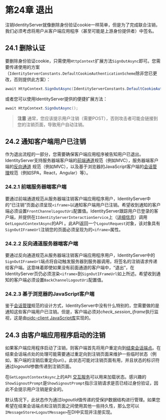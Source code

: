 # 第24章 退出
注销IdentityServer就像删除身份验证cookie一样简单，但是为了完成联合注销，我们必须考虑将用户从客户端应用程序（甚至可能是上游身份提供者）中签名。

## 24.1 删除认证
要删除身份验证cookie，只需使用`HttpContext`扩展方法`SignOutAsync`即可。您需要传递使用的方案（`IdentityServerConstants.DefaultCookieAuthenticationScheme`除非您已更改，否则提供此方案）：  
``` C#
await HttpContext.SignOutAsync(IdentityServerConstants.DefaultCookieAuthenticationScheme);
```   

或者您可以使用IdentityServer提供的便捷扩展方法：  
``` C#
await HttpContext.SignOutAsync();
```  

> **注意**
通常，您应该提示用户注销（需要POST），否则攻击者可能会链接到您的注销页面，导致用户自动注销。

## 24.2 通知客户端用户已注销
作为退出流程的一部分，您需要确保客户端应用程序被告知用户已退出。IdentityServer支持服务器端客户端的[前端通道](https://openid.net/specs/openid-connect-frontchannel-1_0.html)规范（例如MVC），服务器端客户端的[反向通道](https://openid.net/specs/openid-connect-backchannel-1_0.html) 规范（例如MVC），以及基于浏览器的JavaScript客户端的[会话管理](https://openid.net/specs/openid-connect-session-1_0.html)规范（例如SPA，React，Angular）等）。

### 24.2.1 前端服务器端客户端

要通过前端通道规范从服务器端注销客户端应用程序用户，IdentityServer中的“已注销”页面必须呈现`<iframe>`以通知客户端用户已注销。希望收到通知的客户端必须设置`FrontChannelLogoutUri`配置值。IdentityServer跟踪用户已登录的客户端，并提供在`IIdentityServerInteractionService`上（[详细信息](https://github.com/thinksjay/IdentityServer4/blob/master/%E7%AC%AC%E4%BA%94%E9%83%A8%E5%88%86%20%E5%8F%82%E8%80%83/%E7%AC%AC59%E7%AB%A0%20IdentityServer%E4%BA%A4%E4%BA%92%E6%9C%8D%E5%8A%A1.md)）调用`GetLogoutContextAsync`的API 。此API返回一个`LogoutRequest`对象，该对象具有`SignOutIFrameUrl`注销您的页面必须呈现为的`<iframe>`属性。

### 24.2.2 反向通道服务器端客户端

要通过反向通道规范从服务器端注销客户端应用程序用户，IdentityServer中的`SignOutIFrameUrl`端点将自动触发服务器到服务器调用，将签名的注销请求传递给客户端。这意味着即使如果没有前面通道的客户端中，“退出”，在IdentityServer页仍必须渲染`<iframe>`到`SignOutIFrameUrl`如上所述。希望收到通知的客户端必须设置`BackChannelLogoutUri`配置值。

### 24.2.3 基于浏览器的JavaScript客户端

鉴于[会话管理](https://openid.net/specs/openid-connect-session-1_0.html)规范的设计方式，IdentityServer中没有什么特别的，您需要做的是通知这些客户端用户已注销。但是，客户端必须对*check_session_iframe*执行监视，这是由[oidc-client JavaScript库](https://github.com/IdentityModel/oidc-client-js/)实现的。

## 24.3 由客户端应用程序启动的注销
如果客户端应用程序启动了注销，则客户端首先将用户重定向到[结束会话端点](https://github.com/thinksjay/IdentityServer4/blob/master/%E7%AC%AC%E5%9B%9B%E9%83%A8%E5%88%86%20%E7%AB%AF%E7%82%B9/%E7%AC%AC53%E7%AB%A0%20%E7%BB%93%E6%9D%9F%E4%BC%9A%E8%AF%9D%E7%AB%AF%E7%82%B9(End%20Session%20Endpoint).md)。在结束会话端点处的处理可能需要通过重定向到注销页面来维护一些临时状态（例如，客户端的注销后重定向uri）。此状态可能对注销页面有用，并且状态的标识符通过*logoutId*参数传递到注销页面。

在`GetLogoutContextAsync`上的API [交互服务](https://github.com/thinksjay/IdentityServer4/blob/master/%E7%AC%AC%E4%BA%94%E9%83%A8%E5%88%86%20%E5%8F%82%E8%80%83/%E7%AC%AC59%E7%AB%A0%20IdentityServer%E4%BA%A4%E4%BA%92%E6%9C%8D%E5%8A%A1.md)可以用来加载状态。感兴趣的`ShowSignoutPrompt`是`ShowSignoutPrompt`指示注销请求是否已经过身份验证，因此不会提示用户注销是安全的。

默认情况下，此状态作为通过*logoutId*值传递的受保护数据结构进行管理。如果您希望在结束会话端点和注销页面之间使用其他一些持久性，那么您可以`IMessageStore<LogoutMessage>`在DI中实现并注册实现。
